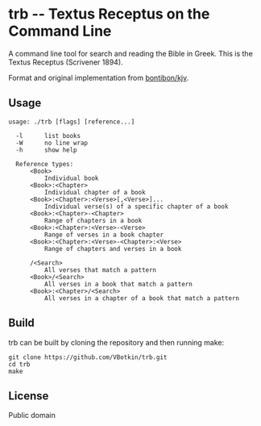 # trb -- Textus Receptus on the Command Line

A command line tool for search and reading the Bible in Greek.
This is the Textus Receptus (Scrivener 1894).

Format and original implementation from [bontibon/kjv](https://github.com/bontibon/kjv).

## Usage

    usage: ./trb [flags] [reference...]

      -l      list books
      -W      no line wrap
      -h      show help

      Reference types:
          <Book>
              Individual book
          <Book>:<Chapter>
              Individual chapter of a book
          <Book>:<Chapter>:<Verse>[,<Verse>]...
              Individual verse(s) of a specific chapter of a book
          <Book>:<Chapter>-<Chapter>
              Range of chapters in a book
          <Book>:<Chapter>:<Verse>-<Verse>
              Range of verses in a book chapter
          <Book>:<Chapter>:<Verse>-<Chapter>:<Verse>
              Range of chapters and verses in a book

          /<Search>
              All verses that match a pattern
          <Book>/<Search>
              All verses in a book that match a pattern
          <Book>:<Chapter>/<Search>
              All verses in a chapter of a book that match a pattern




## Build

trb can be built by cloning the repository and then running make:

    git clone https://github.com/VBotkin/trb.git
    cd trb
    make

## License

Public domain
